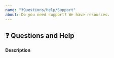 ```yaml
---
name: "❓Questions/Help/Support"
about: Do you need support? We have resources.
---
```


## ❓ Questions and Help

**Description**
<!-- Please send questions or ask for help here. -->

